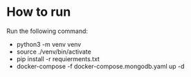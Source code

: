 # How to run

Run the following command:
- python3 -m venv venv
- source ./venv/bin/activate
- pip install -r requierments.txt
- docker-compose -f docker-compose.mongodb.yaml up -d